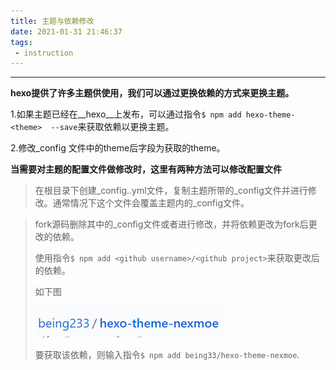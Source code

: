 ```yaml
---
title: 主题与依赖修改
date: 2021-01-31 21:46:37
tags:
 - instruction
---
```


___

<!--more-->

__hexo提供了许多主题供使用，我们可以通过更换依赖的方式来更换主题。__

1.如果主题已经在__hexo__上发布，可以通过指令`$ npm add hexo-theme-<theme>  --save`来获取依赖以更换主题。

2.修改_config 文件中的theme后字段为获取的theme。

__当需要对主题的配置文件做修改时，这里有两种方法可以修改配置文件__

> 在根目录下创建_config.<theme>.yml文件，复制主题所带的_config文件并进行修改。通常情况下这个文件会覆盖主题内的_config文件。

> fork源码删除其中的_config文件或者进行修改，并将依赖更改为fork后更改的依赖。
>
> 使用指令`$ npm add <github username>/<github project>`来获取更改后的依赖。
>
> 如下图
>
> ![](being233_1.png)
>
> 要获取该依赖，则输入指令`$ npm add being33/hexo-theme-nexmoe`.